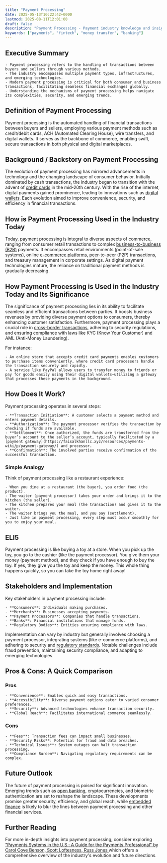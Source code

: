 ```yaml
---
title: "Payment Processing"
date: 2025-05-13T10:22:42+0000
lastmod: 2025-08-11T12:01:00
draft: false
description: "Payment Processing - Payment industry knowledge and insights"
keywords: ["payments", "fintech", "money transfer", "banking"]
---
```


## Executive Summary

 	- Payment processing refers to the handling of transactions between buyers and sellers through various methods.
 	- The industry encompasses multiple payment types, infrastructures, and emerging technologies.
 	- Modern payment processing is critical for both consumer and business transactions, facilitating seamless financial exchanges globally.
 	- Understanding the mechanisms of payment processing helps navigate its complexities, security, and emerging trends.

## Definition of Payment Processing
Payment processing is the automated handling of financial transactions between buyers and sellers, employing various payment methods such as credit/debit cards, ACH (Automated Clearing House), wire transfers, and digital wallets. It serves as the backbone of commerce, enabling swift, secure transactions in both physical and digital marketplaces.
## Background / Backstory on Payment Processing
The evolution of payment processing has mirrored advancements in technology and the changing landscape of consumer behavior. Initially dominated by cash transactions, the industry began to transition with the advent of [credit cards](https://faisalkhanllc.xyz/resources/payments-wiki/c/credit-card/) in the mid-20th century. With the rise of the internet, digital payments gained prominence, leading to innovations such as [digital wallets](https://faisalkhanllc.xyz/resources/payments-wiki/d/digital-wallet/). Each evolution aimed to improve convenience, security, and efficiency in financial transactions.
## How is Payment Processing Used in the Industry Today
Today, payment processing is integral to diverse aspects of commerce, ranging from consumer retail transactions to complex [business-to-business (B2B)](https://faisalkhanllc.xyz/resources/payments-wiki/b/business-to-business-b2b/) payments. It encompasses retail environments (point-of-sale systems), online [e-commerce platforms](https://faisalkhanllc.xyz/resources/payments-wiki/e/e-commerce-platforms/), peer-to-peer (P2P) transactions, and treasury management in corporate settings. As digital payment technologies mature, the reliance on traditional payment methods is gradually decreasing.
## How Payment Processing is Used in the Industry Today and Its Significance
The significance of payment processing lies in its ability to facilitate seamless and efficient transactions between parties. It boosts business revenues by providing diverse payment options to consumers, thereby enhancing customer satisfaction. Furthermore, payment processing plays a crucial role in [cross-border transactions](https://faisalkhanllc.xyz/resources/payments-wiki/c/cross-border-payments/), adhering to security regulations, and ensuring compliance with laws like KYC (Know Your Customer) and AML (Anti-Money Laundering).

For instance:

 	- An online store that accepts credit card payments enables customers to purchase items conveniently, where credit card processors handle the transaction securely and rapidly.
 	- A service like PayPal allows users to transfer money to friends or pay for goods easily using their digital wallets—utilizing a gateway that processes these payments in the background.

## How Does It Work?
Payment processing operates in several steps:

 	- **Transaction Initiation**: A customer selects a payment method and enters payment details.
 	- **Authorization**: The payment processor verifies the transaction by checking if funds are available.
 	- **Settlement**: Once authorized, the funds are transferred from the buyer’s account to the seller’s account, typically facilitated by a [payment gateway](https://faisalkhanllc.xyz/resources/payments-wiki/p/payment-gateway/) and processor.
 	- **Confirmation**: The involved parties receive confirmation of the successful transaction.

### Simple Analogy
Think of payment processing like a restaurant experience:

 	- When you dine at a restaurant (the buyer), you order food (the product).
 	- The waiter (payment processor) takes your order and brings it to the kitchen (the seller).
 	- The kitchen prepares your meal (the transaction) and gives it to the waiter.
 	- The waiter brings you the meal, and you pay (settlement).
 	- Just like in payment processing, every step must occur smoothly for you to enjoy your meal.

## ELI5
Payment processing is like buying a toy at a store. When you pick up the toy, you go to the cashier (like the payment processor). You give them your money (payment method), and they check if you have enough to buy the toy. If yes, they give you the toy and keep the money. This whole thing happens quickly, so you can take the toy home right away!
## Stakeholders and Implementation
Key stakeholders in payment processing include:

 	- **Consumers**: Individuals making purchases.
 	- **Merchants**: Businesses accepting payments.
 	- **Payment Processors**: Companies that handle transactions.
 	- **Banks**: Financial institutions that manage funds.
 	- **Regulatory Bodies**: Entities ensuring compliance with laws.

Implementation can vary by industry but generally involves choosing a payment processor, integrating systems (like e-commerce platforms), and adhering to security and [regulatory standards](https://faisalkhanllc.xyz/resources/payments-wiki/a/aml-compliance/). Notable challenges include fraud prevention, maintaining security compliance, and adapting to emerging technologies.
## Pros & Cons: A Quick Comparison
### Pros

 	- **Convenience**: Enables quick and easy transactions.
 	- **Accessibility**: Diverse payment options cater to varied consumer preferences.
 	- **Security**: Advanced technologies enhance transaction security.
 	- **Global Reach**: Facilitates international commerce seamlessly.

### Cons

 	- **Fees**: Transaction fees can impact small businesses.
 	- **Security Risks**: Potential for fraud and data breaches.
 	- **Technical Issues**: System outages can halt transaction processing.
 	- **Compliance Burden**: Navigating regulatory requirements can be complex.

## Future Outlook
The future of payment processing is poised for significant innovation. Emerging trends such as [open banking](https://faisalkhanllc.xyz/resources/payments-wiki/o/open-banking/), cryptocurrencies, and biometric authentication are set to reshape the landscape. These developments promise greater security, efficiency, and global reach, while [embedded finance](https://faisalkhanllc.xyz/resources/payments-wiki/e/embedded-finance/) is likely to blur the lines between payment processing and other financial services.
## Further Reading
For more in-depth insights into payment processing, consider exploring ["Payments Systems in the U.S.: A Guide for the Payments Professional" by Carol Coye Benson, Scott Loftesness, Russ Jones ](https://www.goodreads.com/book/show/36055478-payments-systems-in-the-u-s)which offers a comprehensive overview of the industry's evolution and future directions.

```

```